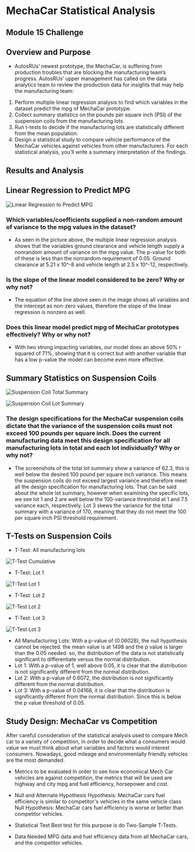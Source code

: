# MechaCar Statistical Analysis
## Module 15 Challenge

## Overview and Purpose

- AutosRUs’ newest prototype, the MechaCar, is suffering from production troubles that are blocking the manufacturing team’s progress. AutosRUs’ upper management has called on the data analytics team to review the production data for insights that may help the manufacturing team:

1. Perform multiple linear regression analysis to find which variables in the dataset predict the mpg of MechaCar prototype.
2. Collect summary statistics on the pounds per square inch (PSI) of the suspension coils from the manufacturing lots.
3. Run t-tests to decide if the manufacturing lots are statistically different from the mean population.
4. Design a statistical study to compare vehicle performance of the MechaCar vehicles against vehicles from other manufacturers. For each statistical analysis, you’ll write a summary interpretation of the findings.

## Results and Analysis

## Linear Regression to Predict MPG

![Linear Regression to Predict MPG](https://user-images.githubusercontent.com/88692025/145738416-95b04040-bc2a-4505-a94f-49802cb8566a.PNG)

### Which variables/coefficients supplied a non-random amount of variance to the mpg values in the dataset?
- As seen in the picture above, the multiple linear regression analysis shows that the variables ground clearance and vehicle length supply a nonrandom amount of variance on the mpg value. The p-value for both of these is less than the nonrandom requirement of 0.05. Ground clearance at 5.21 x 10^-8 and vehicle length at 2.5 x 10^-12, respectively.
### Is the slope of the linear model considered to be zero? Why or why not?
- The equation of the line above seen in the image shows all variables and the intercept as non-zero values, therefore the slope of the linear regression is nonzero as well.
### Does this linear model predict mpg of MechaCar prototypes effectively? Why or why not?
- With two strong impacting variables, our model does an above 50% r squared of 71%, showing that it is correct but with another variable that has a low p-value the model can become even more effective.

## Summary Statistics on Suspension Coils

![Suspension Coil Total Summary](https://user-images.githubusercontent.com/88692025/145752379-a4bf7552-2568-41ca-b08b-bfcc0052bd33.PNG)

![Suspension Coil Lot Summary](https://user-images.githubusercontent.com/88692025/145752390-b630beab-729f-4cd9-a406-ce63fc19c5b8.PNG)

### The design specifications for the MechaCar suspension coils dictate that the variance of the suspension coils must not exceed 100 pounds per square inch. Does the current manufacturing data meet this design specification for all manufacturing lots in total and each lot individually? Why or why not? 
- The screenshots of the total lot summary show a variance of 62.3, this is well below the desired 100 pound per square inch variance. This means the suspension coils do not exceed largest variance and therefore meet all the design specification for manufacturing lots. That can be said about the whole lot summary, however when examining the specific lots, we see lot 1 and 2 are well below the 100-variance threshold at 1 and 7.5 variance each, respectively. Lot 3 skews the variance for the total summary with a variance of 170, meaning that they do not meet the 100 per square inch PSI threshold requirement.

## T-Tests on Suspension Coils

- T-Test: All manufacturing lots 

![T-Test Cumulative](https://user-images.githubusercontent.com/88692025/145753127-403f24f7-7684-420b-bc23-3d249a02cd7b.PNG)

- T-Test: Lot 1 

![T-Test Lot 1](https://user-images.githubusercontent.com/88692025/145753210-b2229f29-ef95-4c45-b2e7-f10d3ea3433b.PNG)

- T-Test: Lot 2

![T-Test Lot 2](https://user-images.githubusercontent.com/88692025/145753220-35cfd64b-c98b-4d56-b6ff-a64131ddc57a.PNG)

- T-Test: Lot 3

![T-Test Lot 3](https://user-images.githubusercontent.com/88692025/145753223-c759af4d-fe6f-4b01-a771-0bb2e5e8af69.PNG)

- All Manufacturing Lots: With a p-value of (0.06028), the null hypothesis cannot be rejected. the mean value is at 1498 and the p value is larger than the 0.05 needed. so, the distribution of the data is not statistically significant to differentiate versus the normal distribution.
- Lot 1: With a p-value of 1, well above 0.05, it is clear that the distribution is not significantly different from the normal distribution.
- Lot 2: With a p-value of 0.6072, the distribution is not significantly different from the normal distribution.
- Lot 3: With a p-value of 0.04168, it is clear that the distribution is significantly different from the normal distribution. Since this is below the p value threshold of 0.05.

## Study Design: MechaCar vs Competition

After careful consideration of the statistical analysis used to compare Mech car to a variety of competition, in order to decide what a consumers would value we must think about what variables and factors would interest consumers. Nowadays, good mileage and environmentally friendly vehicles are the most demanded. 

- Metrics to be evaluated
In order to see how economical Mech Car vehicles are against competition, the metrics that will be used are highway and city mpg and fuel efficiency, horsepower and cost. 

- Null and Alternate Hypothesis
Hypothesis: MechaCar cars fuel efficiency is similar to competitor's vehicles in the same vehicle class 
Null Hypothesis: MechaCar cars fuel efficiency is worse or better than competitor vehicles.

- Statistical Test
Best test for this purpose is do Two-Sample T-Tests.

- Data Needed
MPG data and fuel efficiency data from all MechaCar cars, and the competitor vehicles.
